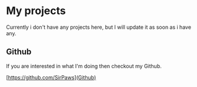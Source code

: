 # My projects
Currently i don't have any projects here, but I will update it as soon as i have any.

## Github
If you are interested in what I'm doing then checkout my Github.

[https://github.com/SirPaws](Github)  
